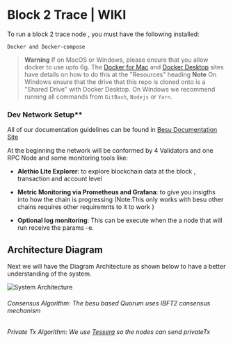 # Block 2 Trace | WIKI


To run a block 2 trace node , you must have the following installed:

    Docker and Docker-compose
 
> **Warning**
> If on MacOS or Windows, please ensure that you allow docker to use upto 6g. The [Docker for Mac](https://docs.docker.com/desktop/mac/) and [Docker Desktop](https://docs.docker.com/desktop/install/windows-install/) sites have details on how to do this at the "Resources" heading
> **Note**
> On Windows ensure that the drive that this repo is cloned onto is a "Shared Drive" with Docker Desktop. On Windows we recommend running all commands from `GitBash`, `Nodejs` or `Yarn`.
    



### Dev Network Setup**

All of our documentation guidelines can be found in [Besu Documentation Site](https://besu.hyperledger.org/en/stable/)

At the beginning the network will be conformed by 4 Validators and one RPC Node and some monitoring tools like:

- **Alethio Lite Explorer**: to explore blockchain data at the block , transaction and account level 

- **Metric Monitoring via Prometheus and Grafana**: to give you insigths into how the chain is progressing (Note:This only works with besu other chains requires other requiremnts to it to work )

- **Optional log monitoring**: This can be execute when the a node that will run receive the params -e.

## Architecture Diagram

Next we will have the Diagram Architecture as shown below to have a better understanding of the system.

![System Architecture](https://bafkreic4hlcgqtpiixhf33ubado5texsfq6lvytz2stwftdc2sbv776eru.ipfs.nftstorage.link/)

###### Consensus Algorithm: The besu based Quorum uses IBFT2 consensus mechanism 
###### Private Tx Algorithm: We use [Tessera](https://docs.tessera.consensys.net/en/stable/) so the nodes can send privateTx







